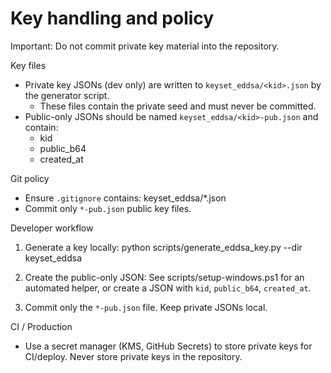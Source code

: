 # Key handling and policy

Important: Do not commit private key material into the repository.

Key files
- Private key JSONs (dev only) are written to `keyset_eddsa/<kid>.json` by the generator script.
  - These files contain the private seed and must never be committed.
- Public-only JSONs should be named `keyset_eddsa/<kid>-pub.json` and contain:
  - kid
  - public_b64
  - created_at

Git policy
- Ensure `.gitignore` contains:
  keyset_eddsa/*.json
- Commit only `*-pub.json` public key files.

Developer workflow
1. Generate a key locally:
   python scripts/generate_eddsa_key.py --dir keyset_eddsa

2. Create the public-only JSON:
   See scripts/setup-windows.ps1 for an automated helper, or create a JSON with `kid`, `public_b64`, `created_at`.

3. Commit only the `*-pub.json` file. Keep private JSONs local.

CI / Production
- Use a secret manager (KMS, GitHub Secrets) to store private keys for CI/deploy. Never store private keys in the repository.
